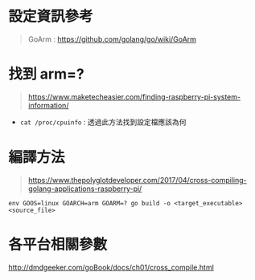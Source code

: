 # 設定資訊參考
> GoArm : https://github.com/golang/go/wiki/GoArm

# 找到 arm=?
> https://www.maketecheasier.com/finding-raspberry-pi-system-information/

- `cat /proc/cpuinfo` : 透過此方法找到設定檔應該為何

# 編譯方法
> https://www.thepolyglotdeveloper.com/2017/04/cross-compiling-golang-applications-raspberry-pi/

`env GOOS=linux GOARCH=arm GOARM=? go build -o <target_executable> <source_file>`


# 各平台相關參數
http://dmdgeeker.com/goBook/docs/ch01/cross_compile.html